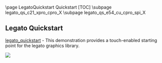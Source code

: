 \page LegatoQuickstart Quickstart
[TOC]
\subpage legato_qs_c21_xpro_cpro_X
\subpage legato_qs_e54_cu_cpro_spi_X

## Legato Quickstart

[legato_quickstart](_legato_quickstart.html) - This demonstration provides a touch-enabled starting point for the legato graphics library. 

![](https://microchip-mplab-harmony.github.io/gfx/aria_quickstart_screen.png)
